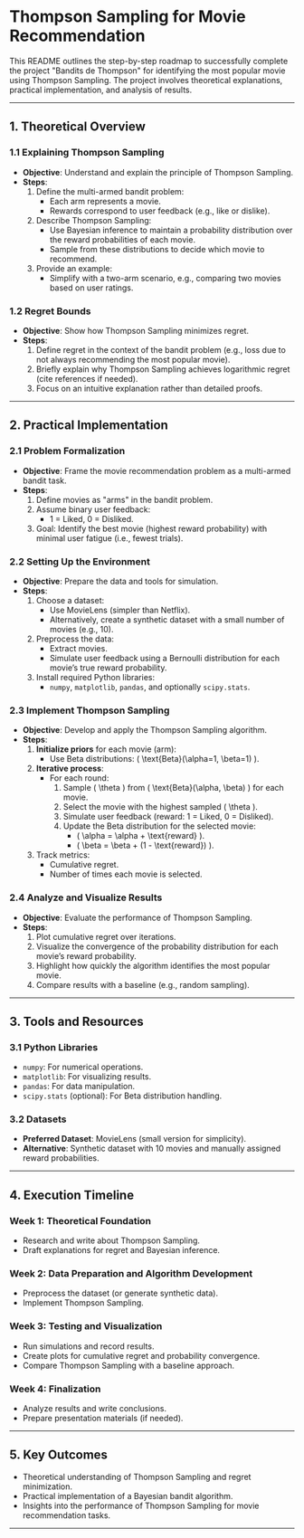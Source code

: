 # Thompson Sampling for Movie Recommendation

This README outlines the step-by-step roadmap to successfully complete the project "Bandits de Thompson" for identifying the most popular movie using Thompson Sampling. The project involves theoretical explanations, practical implementation, and analysis of results.

---

## **1. Theoretical Overview**

### **1.1 Explaining Thompson Sampling**
- **Objective**: Understand and explain the principle of Thompson Sampling.
- **Steps**:
  1. Define the multi-armed bandit problem:
     - Each arm represents a movie.
     - Rewards correspond to user feedback (e.g., like or dislike).
  2. Describe Thompson Sampling:
     - Use Bayesian inference to maintain a probability distribution over the reward probabilities of each movie.
     - Sample from these distributions to decide which movie to recommend.
  3. Provide an example:
     - Simplify with a two-arm scenario, e.g., comparing two movies based on user ratings.

### **1.2 Regret Bounds**
- **Objective**: Show how Thompson Sampling minimizes regret.
- **Steps**:
  1. Define regret in the context of the bandit problem (e.g., loss due to not always recommending the most popular movie).
  2. Briefly explain why Thompson Sampling achieves logarithmic regret (cite references if needed).
  3. Focus on an intuitive explanation rather than detailed proofs.

---

## **2. Practical Implementation**

### **2.1 Problem Formalization**
- **Objective**: Frame the movie recommendation problem as a multi-armed bandit task.
- **Steps**:
  1. Define movies as "arms" in the bandit problem.
  2. Assume binary user feedback:
     - 1 = Liked, 0 = Disliked.
  3. Goal: Identify the best movie (highest reward probability) with minimal user fatigue (i.e., fewest trials).

### **2.2 Setting Up the Environment**
- **Objective**: Prepare the data and tools for simulation.
- **Steps**:
  1. Choose a dataset:
     - Use MovieLens (simpler than Netflix).
     - Alternatively, create a synthetic dataset with a small number of movies (e.g., 10).
  2. Preprocess the data:
     - Extract movies.
     - Simulate user feedback using a Bernoulli distribution for each movie’s true reward probability.
  3. Install required Python libraries:
     - `numpy`, `matplotlib`, `pandas`, and optionally `scipy.stats`.

### **2.3 Implement Thompson Sampling**
- **Objective**: Develop and apply the Thompson Sampling algorithm.
- **Steps**:
  1. **Initialize priors** for each movie (arm):
     - Use Beta distributions: \( \text{Beta}(\alpha=1, \beta=1) \).
  2. **Iterative process**:
     - For each round:
       1. Sample \( \theta \) from \( \text{Beta}(\alpha, \beta) \) for each movie.
       2. Select the movie with the highest sampled \( \theta \).
       3. Simulate user feedback (reward: 1 = Liked, 0 = Disliked).
       4. Update the Beta distribution for the selected movie:
          - \( \alpha = \alpha + \text{reward} \).
          - \( \beta = \beta + (1 - \text{reward}) \).
  3. Track metrics:
     - Cumulative regret.
     - Number of times each movie is selected.

### **2.4 Analyze and Visualize Results**
- **Objective**: Evaluate the performance of Thompson Sampling.
- **Steps**:
  1. Plot cumulative regret over iterations.
  2. Visualize the convergence of the probability distribution for each movie’s reward probability.
  3. Highlight how quickly the algorithm identifies the most popular movie.
  4. Compare results with a baseline (e.g., random sampling).

---

## **3. Tools and Resources**

### **3.1 Python Libraries**
- `numpy`: For numerical operations.
- `matplotlib`: For visualizing results.
- `pandas`: For data manipulation.
- `scipy.stats` (optional): For Beta distribution handling.

### **3.2 Datasets**
- **Preferred Dataset**: MovieLens (small version for simplicity).
- **Alternative**: Synthetic dataset with 10 movies and manually assigned reward probabilities.

---

## **4. Execution Timeline**

### **Week 1: Theoretical Foundation**
- Research and write about Thompson Sampling.
- Draft explanations for regret and Bayesian inference.

### **Week 2: Data Preparation and Algorithm Development**
- Preprocess the dataset (or generate synthetic data).
- Implement Thompson Sampling.

### **Week 3: Testing and Visualization**
- Run simulations and record results.
- Create plots for cumulative regret and probability convergence.
- Compare Thompson Sampling with a baseline approach.

### **Week 4: Finalization**
- Analyze results and write conclusions.
- Prepare presentation materials (if needed).

---

## **5. Key Outcomes**
- Theoretical understanding of Thompson Sampling and regret minimization.
- Practical implementation of a Bayesian bandit algorithm.
- Insights into the performance of Thompson Sampling for movie recommendation tasks.

---



